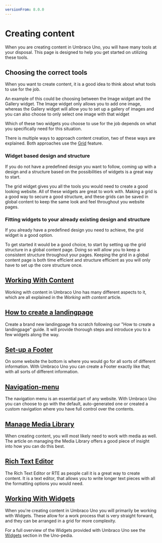 ```yaml
---
versionFrom: 8.0.0
---
```


# Creating content

When you are creating content in Umbraco Uno, you will have many tools at your disposal. This page is designed to help you get started on utilizing these tools.

## Choosing the correct tools

When you want to create content, it is a good idea to think about what tools to use for the job.

An example of this could be choosing between the Image widget and the Gallery widget. The Image widget only allows you to add one image, whereas the Gallery widget will allow you to set up a gallery of images and you can also choose to only select one image with that widget

Which of these two widgets you choose to use for the job depends on what you specifically need for this situation.

There is multiple ways to approach content creation, two of these ways are explained. Both approaches use the [Grid](../Uno-pedia/Widgets/Grid) feature.

### Widget based design and structure

If you do not have a predefined design you want to follow, coming up with a design and a structure based on the possibilities of widgets is a great way to start.

The grid widget gives you all the tools you would need to create a good looking website. All of these widgets are great to work with. Making a grid is a good way to secure a good structure, and these grids can be saved in global content to keep the same look and feel throughout you website pages.

### Fitting widgets to your already existing design and structure

If you already have a predefined design you need to achieve, the grid widget is a good option.

To get started it would be a good choice, to start by setting up the grid structure in a global content page. Doing so will allow you to keep a consistent structure throughout your pages.
Keeping the grid in a global content page is both time efficient and structure efficient as you will only have to set up the core structure once.

## [Working With Content](Work-With-content/index.md)

Working with content in Umbraco Uno has many different aspects to it, which are all explained in the *Working with content* article.

## [How to create a landingpage](How-to-Set-Up-Landingpage)

Create a brand new landingpage fra scratch following our "How to create a landingpage" guide. It will provide thorough steps and introduce you to a few widgets along the way.

## [Set-up a Footer](Set-Up-Footer)

On some website the bottom is where you would go for all sorts of different information. With Umbraco Uno you can create a Footer exactly like that; with all sorts of different information.

## [Navigation-menu](Navigation-menu)

The navigation menu is an essential part of any website. With Umbraco Uno you can choose to go with the default, auto-generated one or created a custom navigation where you have full control over the contents.

## [Manage Media Library](Manage-Media-Library/index.md)

When creating content, you will most likely need to work with media as well. The article on managing the Media Library offers a good piece of insight into how you can do this best.

## [Rich Text Editor](Rich-Text-Editors/index.md)

The Rich Text Editor or RTE as people call it is a great way to create content. It is a text editor, that allows you to write longer text pieces with all the formatting options you would need.

## [Working With Widgets](Working-With-Widgets/index.md)

When you're creating content in Umbraco Uno you will primarily be working with Widgets. These allow for a work process that is very straight forward, and they can be arranged in a grid for more complexity.

For a full overview of the Widgets provided with Umbraco Uno see the [Widgets](../Uno-pedia/Widgets) section in the Uno-pedia.
